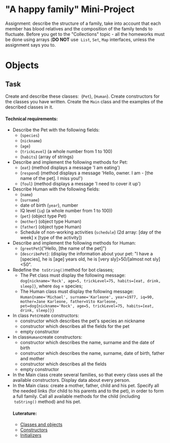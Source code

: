 <h1 dir="auto"><a href="#a-happy-family-mini-project"></a>&quot;A happy family&quot; Mini-Project</h1>
<p dir="auto">Assignment: describe the structure of a family, take into account that each member has blood relatives and the composition of the family tends to fluctuate. Before you get to the &quot;Collections&quot; topic - all the homeworks must be done using arrays (<strong>DO NOT</strong> use &nbsp;<code>List</code>, <code>Set</code>, <code>Map</code> interfaces, unless the assignment says you to.</p>
<h1 dir="auto"><a href="#objects"></a>Objects</h1>
<h2 dir="auto"><a href="#task"></a>Task</h2>
<p dir="auto">Create and describe these classes: &nbsp;(<code>Pet</code>), (<code>Human</code>). Create constructors for the classes you have written. Create the <code>Main</code> class and the examples of the described classes in it.</p>
<h4 dir="auto"><a href="#technical-requirements"></a>Technical requirements:</h4>
<ul dir="auto">
    <li>Describe the Pet with the following fields:<ul>
            <li>(<code>species</code>)</li>
            <li>(<code>nickname</code>)</li>
            <li>(<code>age</code>)</li>
            <li>(<code>trickLevel</code>) (a whole number from 1 to 100)</li>
            <li>(<code>habits</code>) (array of strings)</li>
        </ul>
    </li>
    <li>Describe and implement the following methods for Pet:<ul>
            <li>(<code>eat</code>) (method displays a message &apos;I am eating&apos;)</li>
            <li>(<code>respond</code>) (method displays a message &apos;Hello, owner. I am - [the name of the pet]. I miss you!&apos;)</li>
            <li>(<code>foul</code>) (method displays a message &apos;I need to cover it up&apos;)</li>
        </ul>
    </li>
    <li>Describe Human with the following fields:<ul>
            <li>(<code>name</code>)</li>
            <li>(<code>surname</code>)</li>
            <li>date of birth (<code>year</code>), number</li>
            <li>IQ level (<code>iq</code>) (a whole number from 1 to 100))</li>
            <li>(<code>pet</code>) (object type Pet)</li>
            <li>(<code>mother</code>) (object type Human)</li>
            <li>(<code>father</code>) (object type Human)</li>
            <li>Schedule of non-working activities (<code>schedule</code>) (2d array: [day of the week] x [type of the activity])</li>
        </ul>
    </li>
    <li>Describe and implement the following methods for Human:<ul>
            <li>(<code>greetPet</code>)(&quot;Hello, [the name of the pet]&quot;)</li>
            <li>(<code>describePet</code>): (display the information about your pet: &quot;I have a [species], he is [age] years old, he is [very sly]&gt;50/[almost not sly]&lt;50&quot;.</li>
        </ul>
    </li>
    <li>Redefine the &nbsp;<code>toString()</code>method for bot classes;<ul>
            <li>The Pet class must display the following message: <code>dog{nickname=&apos;Rock&apos;, age=5, trickLevel=75, habits=[eat, drink, sleep]}</code>, where <code>dog</code> = species;</li>
            <li>The Human class must display the following message: <code>Human{name=&apos;Michael&apos;, surname=&apos;Karleone&apos;, year=1977, iq=90, mother=Jane Karleone, father=Vito Karleone, pet=dog{nickname=&apos;Rock&apos;, age=5, trickLevel=75, habits=[eat, drink, sleep]}}</code></li>
        </ul>
    </li>
    <li>In class <code>Pet</code>create constructors:<ul>
            <li>constructor which describes the pet&apos;s species an nickname</li>
            <li>constructor which describes all the fields for the pet</li>
            <li>empty constructor</li>
        </ul>
    </li>
    <li>In class<code>Human</code>create constructors:<ul>
            <li>constructor which describes the name, surname and the date of birth</li>
            <li>constructor which describes the name, surname, date of birth, father and mother</li>
            <li>constructor which describes all the fields</li>
            <li>empty constructor</li>
        </ul>
    </li>
    <li>In the Main class create several families, so that every class uses all the available constructors. Display data about every person.</li>
    <li>In the Main class: create a mother, father, child and his pet. Specify all the needed links (for child to his parents and to the pet), in order to form a full family. Call all available methods for the child (including &nbsp;<code>toString()</code> method) and his pet.</li>

<h4 dir="auto"><a href="#%D0%BB%D0%B8%D1%82%D0%B5%D1%80%D0%B0%D1%82%D1%83%D1%80%D0%B0"></a>Luterature:</h4>
<ul dir="auto">
    <li><a href="https://www.geeksforgeeks.org/classes-objects-java/" rel="nofollow noreferrer noopener">Classes and objects</a></li>
    <li><a href="https://www.w3schools.com/java/java_constructors.asp" rel="nofollow noreferrer noopener">Constructors</a></li>
    <li><a href="https://www.dummies.com/programming/java/what-is-an-initializer-in-java/" rel="nofollow noreferrer noopener">Initializers</a></li>
</ul>